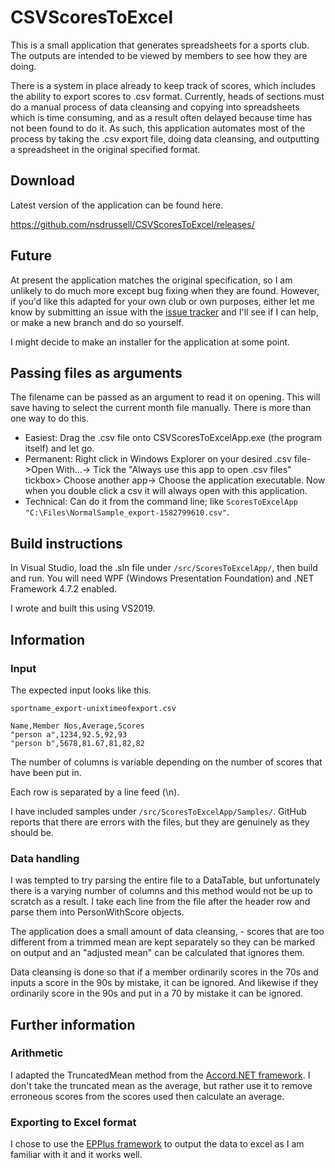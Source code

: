 # CSVScoresToExcel
This is a small application that generates spreadsheets for a sports club. The outputs are intended to be viewed by members to see how they are doing. 

There is a system in place already to keep track of scores, which includes the ability to export scores to .csv format. Currently, heads of sections must do a manual process of data cleansing and copying into spreadsheets which is time consuming, and as a result often delayed because time has not been found to do it. As such, this application automates most of the process by taking the .csv export file, doing data cleansing, and outputting a spreadsheet in the original specified format.

## Download
Latest version of the application can be found here.

https://github.com/nsdrussell/CSVScoresToExcel/releases/

## Future
At present the application matches the original specification, so I am unlikely to do much more except bug fixing when they are found. However, if you'd like this adapted for your own club or own purposes, either let me know by submitting an issue with the [issue tracker](https://github.com/nsdrussell/CSVScoresToExcel/issues) and I'll see if I can help, or make a new branch and do so yourself.

I might decide to make an installer for the application at some point.

## Passing files as arguments
The filename can be passed as an argument to read it on opening. This will save having to select the current month file manually. There is more than one way to do this.
* Easiest: Drag the .csv file onto CSVScoresToExcelApp.exe (the program itself) and let go.
* Permanent: Right click in Windows Explorer on your desired .csv file->Open With...-> Tick the "Always use this app to open .csv files" tickbox> Choose another app-> Choose the application executable. Now when you double click a csv it will always open with this application.
* Technical: Can do it from the command line; like `ScoresToExcelApp "C:\Files\NormalSample_export-1582799610.csv"`.
## Build instructions
In Visual Studio, load the .sln file under `/src/ScoresToExcelApp/`, then build and run. You will need WPF (Windows Presentation Foundation) and .NET Framework 4.7.2 enabled. 

I wrote and built this using VS2019.

## Information
### Input
The expected input looks like this.

`sportname_export-unixtimeofexport.csv`
```
Name,Member Nos,Average,Scores
"person a",1234,92.5,92,93
"person b",5678,81.67,81,82,82
```
The number of columns is variable depending on the number of scores that have been put in.

Each row is separated by a line feed (\n).

I have included samples under `/src/ScoresToExcelApp/Samples/`. GitHub reports that there are errors with the files, but they are genuinely as they should be.
### Data handling
I was tempted to try parsing the entire file to a DataTable, but unfortunately there is a varying number of columns and this method would not be up to scratch as a result. I take each line from the file after the header row and parse them into PersonWithScore objects.

The application does a small amount of data cleansing, - scores that are too different from a trimmed mean are kept separately so they can be marked on output and an "adjusted mean" can be calculated that ignores them.

Data cleansing is done so that if a member ordinarily scores in the 70s and inputs a score in the 90s by mistake, it can be ignored. And likewise if they ordinarily score in the 90s and put in a 70 by mistake it can be ignored.

## Further information
### Arithmetic
I adapted the TruncatedMean method from the [Accord.NET framework](https://github.com/accord-net/framework). I don't take the truncated mean as the average, but rather use it to remove erroneous scores from the scores used then calculate an average.
### Exporting to Excel format
I chose to use the [EPPlus framework](https://github.com/JanKallman/EPPlus) to output the data to excel as I am familiar with it and it works well.
